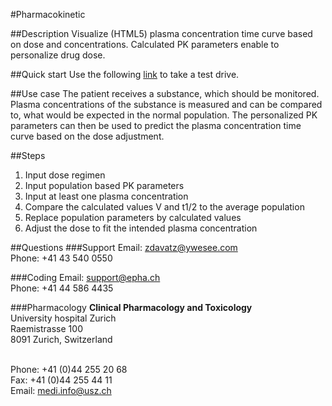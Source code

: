 #Pharmacokinetic

##Description
Visualize (HTML5) plasma concentration time curve based on dose and concentrations. Calculated PK parameters enable to personalize drug dose. 

##Quick start
Use the following <a target="_blank" href="http://modules.epha.ch/vigi/kinetics.html#bio=100&dosierung=2000&tau=12&hwz=10&v=42&c1=15&t1=11&otb=40&utb=15">link</a> to take a test drive.

##Use case
The patient receives a substance, which should be monitored. Plasma concentrations of the substance is measured and can be compared to, what would be expected in the normal population. The personalized PK parameters can then be used to predict the plasma concentration time curve based on the dose adjustment. 

##Steps
<ol>
<li>Input dose regimen</li>
<li>Input population based PK parameters</li>
<li>Input at least one plasma concentration</li>
<li>Compare the calculated values V and t1/2 to the average population</li>
<li>Replace population parameters by calculated values</li>
<li>Adjust the dose to fit the intended plasma concentration</li>
</ol>


##Questions
###Support
Email: zdavatz@ywesee.com
<br/>Phone: +41 43 540 0550

###Coding
Email: support@epha.ch
<br/>Phone: +41 44 586 4435

###Pharmacology
<b>Clinical Pharmacology and Toxicology</b> 
<br/>University hospital Zurich
<br/>Raemistrasse 100
<br/>8091 Zurich, Switzerland

<br/>Phone: +41 (0)44 255 20 68
<br/>Fax:   +41 (0)44 255 44 11
<br/>Email: medi.info@usz.ch
